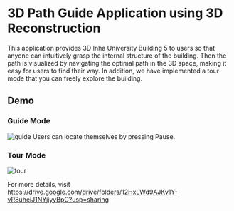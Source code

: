# 3D Path Guide Application using 3D Reconstruction
This application provides 3D Inha University Building 5 to users so that anyone can intuitively grasp the internal structure of the building.
Then the path is visualized by navigating the optimal path in the 3D space, making it easy for users to find their way.
In addition, we have implemented a tour mode that you can freely explore the building.

## Demo
### Guide Mode
![guide](https://user-images.githubusercontent.com/77235595/212020476-78bdf431-94ae-497e-b731-f11a92601680.gif)
Users can locate themselves by pressing Pause.

### Tour Mode
![tour](https://user-images.githubusercontent.com/77235595/212020510-c2bd383f-07f1-4f88-ba0f-4ed4cfadc4bf.gif)

For more details, visit https://drive.google.com/drive/folders/12HxLWd9AJKv1Y-vR8uheiJ1NYjjyyBpC?usp=sharing
